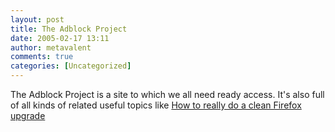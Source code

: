 ```yaml
---
layout: post
title: The Adblock Project
date: 2005-02-17 13:11
author: metavalent
comments: true
categories: [Uncategorized]
---
```

The Adblock Project is a site to which we all need ready access.  It's also full of all kinds of related useful topics like <a href="http://aasted.org/adblock/viewtopic.php?t=719">How to really do a clean Firefox upgrade</a>
